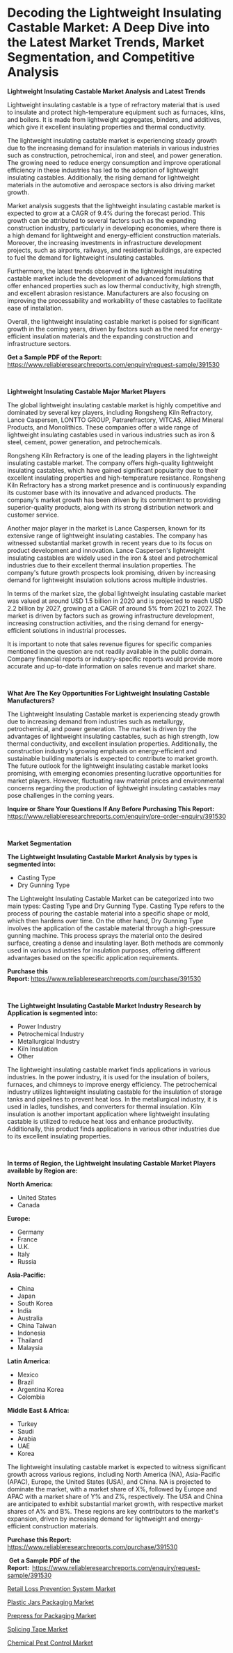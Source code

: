 <p><h1>Decoding the Lightweight Insulating Castable Market: A Deep Dive into the Latest Market Trends, Market Segmentation, and Competitive Analysis</h1></p><p><strong>Lightweight Insulating Castable Market Analysis and Latest Trends</strong></p>
<p><p>Lightweight insulating castable is a type of refractory material that is used to insulate and protect high-temperature equipment such as furnaces, kilns, and boilers. It is made from lightweight aggregates, binders, and additives, which give it excellent insulating properties and thermal conductivity.</p><p>The lightweight insulating castable market is experiencing steady growth due to the increasing demand for insulation materials in various industries such as construction, petrochemical, iron and steel, and power generation. The growing need to reduce energy consumption and improve operational efficiency in these industries has led to the adoption of lightweight insulating castables. Additionally, the rising demand for lightweight materials in the automotive and aerospace sectors is also driving market growth.</p><p>Market analysis suggests that the lightweight insulating castable market is expected to grow at a CAGR of 9.4% during the forecast period. This growth can be attributed to several factors such as the expanding construction industry, particularly in developing economies, where there is a high demand for lightweight and energy-efficient construction materials. Moreover, the increasing investments in infrastructure development projects, such as airports, railways, and residential buildings, are expected to fuel the demand for lightweight insulating castables.</p><p>Furthermore, the latest trends observed in the lightweight insulating castable market include the development of advanced formulations that offer enhanced properties such as low thermal conductivity, high strength, and excellent abrasion resistance. Manufacturers are also focusing on improving the processability and workability of these castables to facilitate ease of installation.</p><p>Overall, the lightweight insulating castable market is poised for significant growth in the coming years, driven by factors such as the need for energy-efficient insulation materials and the expanding construction and infrastructure sectors.</p></p>
<p><strong>Get a Sample PDF of the Report:&nbsp;</strong> <a href="https://www.reliableresearchreports.com/enquiry/request-sample/391530">https://www.reliableresearchreports.com/enquiry/request-sample/391530</a></p>
<p>&nbsp;</p>
<p><strong>Lightweight Insulating Castable Major Market Players</strong></p>
<p><p>The global lightweight insulating castable market is highly competitive and dominated by several key players, including Rongsheng Kiln Refractory, Lance Caspersen, LONTTO GROUP, Patrarefractory, VITCAS, Allied Mineral Products, and Monolithics. These companies offer a wide range of lightweight insulating castables used in various industries such as iron & steel, cement, power generation, and petrochemicals.</p><p>Rongsheng Kiln Refractory is one of the leading players in the lightweight insulating castable market. The company offers high-quality lightweight insulating castables, which have gained significant popularity due to their excellent insulating properties and high-temperature resistance. Rongsheng Kiln Refractory has a strong market presence and is continuously expanding its customer base with its innovative and advanced products. The company's market growth has been driven by its commitment to providing superior-quality products, along with its strong distribution network and customer service.</p><p>Another major player in the market is Lance Caspersen, known for its extensive range of lightweight insulating castables. The company has witnessed substantial market growth in recent years due to its focus on product development and innovation. Lance Caspersen's lightweight insulating castables are widely used in the iron & steel and petrochemical industries due to their excellent thermal insulation properties. The company's future growth prospects look promising, driven by increasing demand for lightweight insulation solutions across multiple industries.</p><p>In terms of the market size, the global lightweight insulating castable market was valued at around USD 1.5 billion in 2020 and is projected to reach USD 2.2 billion by 2027, growing at a CAGR of around 5% from 2021 to 2027. The market is driven by factors such as growing infrastructure development, increasing construction activities, and the rising demand for energy-efficient solutions in industrial processes.</p><p>It is important to note that sales revenue figures for specific companies mentioned in the question are not readily available in the public domain. Company financial reports or industry-specific reports would provide more accurate and up-to-date information on sales revenue and market share.</p></p>
<p>&nbsp;</p>
<p><strong>What Are The Key Opportunities For Lightweight Insulating Castable Manufacturers?</strong></p>
<p><p>The Lightweight Insulating Castable market is experiencing steady growth due to increasing demand from industries such as metallurgy, petrochemical, and power generation. The market is driven by the advantages of lightweight insulating castables, such as high strength, low thermal conductivity, and excellent insulation properties. Additionally, the construction industry's growing emphasis on energy-efficient and sustainable building materials is expected to contribute to market growth. The future outlook for the lightweight insulating castable market looks promising, with emerging economies presenting lucrative opportunities for market players. However, fluctuating raw material prices and environmental concerns regarding the production of lightweight insulating castables may pose challenges in the coming years.</p></p>
<p><strong>Inquire or Share Your Questions If Any Before Purchasing This Report:</strong> <a href="https://www.reliableresearchreports.com/enquiry/pre-order-enquiry/391530">https://www.reliableresearchreports.com/enquiry/pre-order-enquiry/391530</a></p>
<p>&nbsp;</p>
<p><strong>Market Segmentation</strong></p>
<p><strong>The Lightweight Insulating Castable Market Analysis by types is segmented into:</strong></p>
<p><ul><li>Casting Type</li><li>Dry Gunning Type</li></ul></p>
<p><p>The Lightweight Insulating Castable Market can be categorized into two main types: Casting Type and Dry Gunning Type. Casting Type refers to the process of pouring the castable material into a specific shape or mold, which then hardens over time. On the other hand, Dry Gunning Type involves the application of the castable material through a high-pressure gunning machine. This process sprays the material onto the desired surface, creating a dense and insulating layer. Both methods are commonly used in various industries for insulation purposes, offering different advantages based on the specific application requirements.</p></p>
<p><strong>Purchase this Report:&nbsp;</strong><a href="https://www.reliableresearchreports.com/purchase/391530">https://www.reliableresearchreports.com/purchase/391530</a></p>
<p>&nbsp;</p>
<p><strong>The Lightweight Insulating Castable Market Industry Research by Application is segmented into:</strong></p>
<p><ul><li>Power Industry</li><li>Petrochemical Industry</li><li>Metallurgical Industry</li><li>Kiln Insulation</li><li>Other</li></ul></p>
<p><p>The lightweight insulating castable market finds applications in various industries. In the power industry, it is used for the insulation of boilers, furnaces, and chimneys to improve energy efficiency. The petrochemical industry utilizes lightweight insulating castable for the insulation of storage tanks and pipelines to prevent heat loss. In the metallurgical industry, it is used in ladles, tundishes, and converters for thermal insulation. Kiln insulation is another important application where lightweight insulating castable is utilized to reduce heat loss and enhance productivity. Additionally, this product finds applications in various other industries due to its excellent insulating properties.</p></p>
<p>&nbsp;</p>
<p><strong>In terms of Region, the Lightweight Insulating Castable Market Players available by Region are:</strong></p>
<p>
    <p> <strong> North America: </strong>
        <ul>
            <li>United States</li>
            <li>Canada</li>
        </ul>
        </p> 
    <p> <strong> Europe: </strong>
        <ul>
            <li>Germany</li>
            <li>France</li>
            <li>U.K.</li>
            <li>Italy</li>
            <li>Russia</li>
        </ul>
        </p> 
    <p> <strong> Asia-Pacific: </strong>
        <ul>
            <li>China</li>
            <li>Japan</li>
            <li>South Korea</li>
            <li>India</li>
            <li>Australia</li>
            <li>China Taiwan</li>
            <li>Indonesia</li>
            <li>Thailand</li>
            <li>Malaysia</li>
        </ul>
        </p> 
    <p> <strong> Latin America: </strong>
        <ul>
            <li>Mexico</li>
            <li>Brazil</li>
            <li>Argentina Korea</li>
            <li>Colombia</li>
        </ul>
        </p> 
    <p> <strong> Middle East & Africa: </strong>
        <ul>
            <li>Turkey</li>
            <li>Saudi</li>
            <li>Arabia</li>
            <li>UAE</li>
            <li>Korea</li>
        </ul>
    </p>
    </p>
<p><p>The lightweight insulating castable market is expected to witness significant growth across various regions, including North America (NA), Asia-Pacific (APAC), Europe, the United States (USA), and China. NA is projected to dominate the market, with a market share of X%, followed by Europe and APAC with a market share of Y% and Z%, respectively. The USA and China are anticipated to exhibit substantial market growth, with respective market shares of A% and B%. These regions are key contributors to the market's expansion, driven by increasing demand for lightweight and energy-efficient construction materials.</p></p>
<p><strong>Purchase this Report: </strong><a href="https://www.reliableresearchreports.com/purchase/391530">https://www.reliableresearchreports.com/purchase/391530</a></p>
<p>&nbsp;<strong>Get a Sample PDF of the Report:&nbsp;&nbsp;</strong><a href="https://www.reliableresearchreports.com/enquiry/request-sample/391530">https://www.reliableresearchreports.com/enquiry/request-sample/391530</a></p>
<p><strong></strong></p>
<p><p><a href="https://github.com/ruslanpoljakovrd177/Market-Research-Report-List-2/blob/main/retail-loss-prevention-system-market.md">Retail Loss Prevention System Market</a></p><p><a href="https://medium.com/@wyattconn1966/plastic-jars-packaging-market-trends-forecast-and-competitive-analysis-to-2031-0610750b58ea">Plastic Jars Packaging Market</a></p><p><a href="https://github.com/grishafomin4852/Market-Research-Report-List-2/blob/main/prepress-for-packaging-market.md">Prepress for Packaging Market</a></p><p><a href="https://medium.com/@wyattconn1966/decoding-splicing-tape-market-metrics-market-share-trends-and-growth-patterns-d32db2fc2787">Splicing Tape Market</a></p><p><a href="https://medium.com/@wyattconn1966/chemical-pest-control-market-the-key-to-successful-business-strategy-forecast-till-2031-850236379ba3">Chemical Pest Control Market</a></p></p>